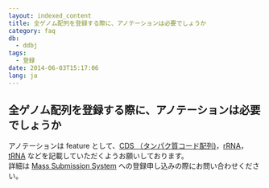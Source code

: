 ```yaml
---
layout: indexed_content
title: 全ゲノム配列を登録する際に、アノテーションは必要でしょうか
category: faq
db:
  - ddbj
tags: 
  - 登録
date: 2014-06-03T15:17:06
lang: ja
---
```


## 全ゲノム配列を登録する際に、アノテーションは必要でしょうか

<p>アノテーションは feature として、<a href="/ddbj/cds.html">CDS （タンパク質コード配列)</a>，<a href="/ddbj/features.html#rRNA">rRNA</a>，<a href="/ddbj/features.html#tRNA">tRNA</a> などを記載していただくようお願いしております。<br>詳細は <a href="/ddbj/mss.html">Mass Submission System</a> への登録申し込みの際にお問い合わせください。</p>
